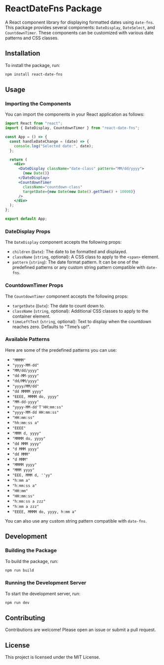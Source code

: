 # ReactDateFns Package

A React component library for displaying formatted dates using `date-fns`. This package provides several components: `DateDisplay`, `DateSelect`, and `CountdownTimer`. These components can be customized with various date patterns and CSS classes.

## Installation

To install the package, run:

```bash
npm install react-date-fns
```

## Usage

### Importing the Components

You can import the components in your React application as follows:

```jsx
import React from "react";
import { DateDisplay, CountdownTimer } from "react-date-fns";

const App = () => {
  const handleDateChange = (date) => {
    console.log("Selected date:", date);
  };

  return (
    <div>
      <DateDisplay className="date-class" pattern="MM/dd/yyyy">
        {new Date()}
      </DateDisplay>
      <CountdownTimer
        className="countdown-class"
        targetDate={new Date(new Date().getTime() + 10000)}
      />
    </div>
  );
};

export default App;
```

### DateDisplay Props

The `DateDisplay` component accepts the following props:

- `children` (`Date`): The date to be formatted and displayed.
- `className` (`string`, optional): A CSS class to apply to the `<span>` element.
- `pattern` (`string`): The date format pattern. It can be one of the predefined patterns or any custom string pattern compatible with `date-fns`.

### CountdownTimer Props

The `CountdownTimer` component accepts the following props:

- `targetDate` (`Date`): The date to count down to.
- `className` (`string`, optional): Additional CSS classes to apply to the container element.
- `timeLeftText` (`string`, optional): Text to display when the countdown reaches zero. Defaults to "Time’s up!".

### Available Patterns

Here are some of the predefined patterns you can use:

- `"MMMM"`
- `"yyyy-MM-dd"`
- `"MM/dd/yyyy"`
- `"dd-MM-yyyy"`
- `"dd/MM/yyyy"`
- `"yyyy/MM/dd"`
- `"dd MMMM yyyy"`
- `"EEEE, MMMM do, yyyy"`
- `"MM-dd-yyyy"`
- `"yyyy-MM-dd'T'HH:mm:ss"`
- `"yyyy-MM-dd HH:mm:ss"`
- `"HH:mm:ss"`
- `"hh:mm:ss a"`
- `"EEEE"`
- `"MMM d, yyyy"`
- `"MMMM do, yyyy"`
- `"dd MMM yyyy"`
- `"d MMM yyyy"`
- `"dd MMM"`
- `"d MMM"`
- `"MMMM yyyy"`
- `"MMM yyyy"`
- `"EEE, MMM d, ''yy"`
- `"h:mm a"`
- `"h:mm:ss a"`
- `"HH:mm"`
- `"HH:mm:ss"`
- `"h:mm:ss a zzz"`
- `"h:mm a zzz"`
- `"EEEE, MMMM do, yyyy, h:mm a"`

You can also use any custom string pattern compatible with `date-fns`.

## Development

### Building the Package

To build the package, run:

```bash
npm run build
```

### Running the Development Server

To start the development server, run:

```bash
npm run dev
```

## Contributing

Contributions are welcome! Please open an issue or submit a pull request.

## License

This project is licensed under the MIT License.
